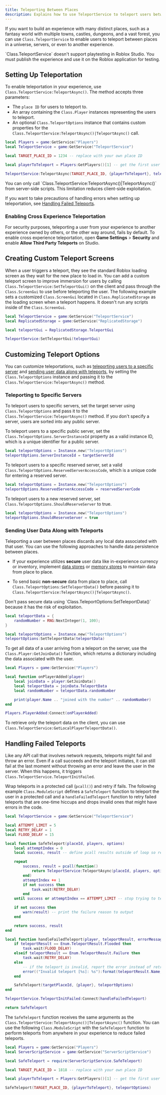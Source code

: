 ```yaml
---
title: Teleporting Between Places
description: Explains how to use TeleportService to teleport users between different places in your experience.
---
```


If you want to build an experience with many distinct places, such as a fantasy world with multiple towns, castles, dungeons, and a vast forest, you can use `Class.TeleportService` to enable users to teleport between places in a universe, servers, or even to another experience.

<Alert severity="warning">
`Class.TeleportService` doesn't support playtesting in Roblox Studio. You must publish the experience and use it on the Roblox application for testing.
</Alert>

## Setting Up Teleportation

To enable teleportation in your experience, use `Class.TeleportService:TeleportAsync()`. The method accepts three parameters:

- The `place ID` for users to teleport to.
- An array containing the `Class.Player` instances representing the users to teleport.
- An optional `Class.TeleportOptions` instance that contains custom properties for the `Class.TeleportService:TeleportAsync()|TeleportAsync()` call.

```lua
local Players = game:GetService("Players")
local TeleportService = game:GetService("TeleportService")

local TARGET_PLACE_ID = 1234 -- replace with your own place ID

local playerToTeleport = Players:GetPlayers()[1] -- get the first user in the experience

TeleportService:TeleportAsync(TARGET_PLACE_ID, {playerToTeleport}, teleportOptions)
```

<Alert severity="warning">
You can only call `Class.TeleportService:TeleportAsync()|TeleportAsync()` from server-side scripts. This limitation reduces client-side exploitation.
</Alert>

If you want to take precautions of handling errors when setting up teleportation, see [Handling Failed Teleports](#handling-failed-teleports).

### Enabling Cross Experience Teleportation

For security purposes, teleporting a user from your experience to another experience owned by others, or the other way around, fails by default. To enable cross experience teleportation, open **Game Settings** > **Security** and enable **Allow Third Party Teleports** on Studio.

## Creating Custom Teleport Screens

When a user triggers a teleport, they see the standard Roblox loading screen as they wait for the new place to load in. You can add a custom teleport screen to improve immersion for users by calling `Class.TeleportService:SetTeleportGui()` on the client and pass through the `Class.ScreenGui` to use before teleporting the user. The following example sets a customized `Class.ScreenGui` located in `Class.ReplicatedStorage` as the loading screen when a teleport happens. It doesn't run any scripts inside of the `Class.ScreenGui`.

```lua
local TeleportService = game:GetService("TeleportService")
local ReplicatedStorage = game:GetService("ReplicatedStorage")

local teleportGui = ReplicatedStorage.TeleportGui

TeleportService:SetTeleportGui(teleportGui)
```

## Customizing Teleport Options

You can customize teleportations, such as [teleporting users to a specific server](#teleporting-to-specific-servers) and [sending user data along with teleports](#sending-user-data-along-with-teleports), by setting the `Class.TeleportOptions` instance and passing it to the `Class.TeleportService:TeleportAsync()` method.

### Teleporting to Specific Servers

To teleport users to specific servers, set the target server using `Class.TeleportOptions` and pass it to the `Class.TeleportService:TeleportAsync()` method. If you don't specify a server, users are sorted into any public server.

To teleport users to a specific public server, set the `Class.TeleportOptions.ServerInstanceId` property as a valid instance ID, which is a unique identifier for a public server.

```lua
local teleportOptions = Instance.new("TeleportOptions")
teleportOptions.ServerInstanceId = targetServerId
```

To teleport users to a specific reserved server, set a valid `Class.TeleportOptions.ReservedServerAccessCode`, which is a unique code for entering a reserved server.

```lua
local teleportOptions = Instance.new("TeleportOptions")
teleportOptions.ReservedServerAccessCode = reservedServerCode
```

To teleport users to a new reserved server, set `Class.TeleportOptions.ShouldReserveServer` to true.

```lua
local teleportOptions = Instance.new("TeleportOptions")
teleportOptions.ShouldReserveServer = true
```

### Sending User Data Along with Teleports

Teleporting a user between places discards any local data associated with that user. You can use the following approaches to handle data persistence between places.

- If your experience utilizes **secure** user data like in-experience currency or inventory, implement [data stores](../cloud-services/datastores.md) or [memory stores](../cloud-services/memory-stores/index.md) to maintain data from place to place.

- To send basic **non-secure** data from place to place, call `Class.TeleportOptions:SetTeleportData()` before passing it to `Class.TeleportService:TeleportAsync()|TeleportAsync()`.

<Alert severity="warning">
Don't pass secure data using `Class.TeleportOptions:SetTeleportData()` because it has the risk of exploitation.
</Alert>

```lua
local teleportData = {
    randomNumber = RNG:NextInteger(1, 100);
}

local teleportOptions = Instance.new("TeleportOptions")
teleportOptions:SetTeleportData(teleportData)
```

To get all data of a user arriving from a teleport on the server, use the `Class.Player:GetJoinData()` function, which returns a dictionary including the data associated with the user.

```lua
local Players = game:GetService("Players")

local function onPlayerAdded(player)
    local joinData = player:GetJoinData()
    local teleportData = joinData.TeleportData
    local randomNumber = teleportData.randomNumber

    print(player.Name .. "joined with the number" .. randomNumber)
end

Players.PlayerAdded:Connect(onPlayerAdded)
```

To retrieve only the teleport data on the client, you can use `Class.TeleportService:GetLocalPlayerTeleportData()`.

## ​​Handling Failed Teleports

Like any API call that involves network requests, teleports might fail and throw an error. Even if a call succeeds and the teleport initiates, it can still fail at the last moment without throwing an error and leave the user in the server. When this happens, it triggers `Class.TeleportService.TeleportInitFailed`.

Wrap teleports in a protected call (`pcall()`) and retry if fails. The following example `Class.ModuleScript` defines a `SafeTeleport` function to teleport the user in a protected call and a `handleFailedTeleport` function to retry failed teleports that are one-time hiccups and drops invalid ones that might have errors in the code.

```lua
local TeleportService = game:GetService("TeleportService")

local ATTEMPT_LIMIT = 5
local RETRY_DELAY = 1
local FLOOD_DELAY = 15

local function SafeTeleport(placeId, players, options)
    local attemptIndex = 0
    local success, result -- define pcall results outside of loop so results can be reported later on

    repeat
        success, result = pcall(function()
            return TeleportService:TeleportAsync(placeId, players, options) -- teleport the user in a protected call to prevent erroring
        end)
        attemptIndex += 1
        if not success then
            task.wait(RETRY_DELAY)
        end
    until success or attemptIndex == ATTEMPT_LIMIT -- stop trying to teleport if call was successful, or if retry limit has been reached

    if not success then
        warn(result) -- print the failure reason to output
    end

    return success, result
end

local function handleFailedTeleport(player, teleportResult, errorMessage, targetPlaceId, teleportOptions)
    if teleportResult == Enum.TeleportResult.Flooded then
        task.wait(FLOOD_DELAY)
    elseif teleportResult == Enum.TeleportResult.Failure then
        task.wait(RETRY_DELAY)
    else
        -- if the teleport is invalid, report the error instead of retrying
        error(("Invalid teleport [%s]: %s"):format(teleportResult.Name, errorMessage))
    end

    SafeTeleport(targetPlaceId, {player}, teleportOptions)
end

TeleportService.TeleportInitFailed:Connect(handleFailedTeleport)

return SafeTeleport
```

The `SafeTeleport` function receives the same arguments as the `Class.TeleportService:TeleportAsync()|TeleportAsync()` function. You can use the following `Class.ModuleScript` with the `SafeTeleport` function to perform teleports from anywhere in your experience to reduce failed teleports.

```lua
local Players = game:GetService("Players")
local ServerScriptService = game:GetService("ServerScriptService")

local SafeTeleport = require(ServerScriptService.SafeTeleport)

local TARGET_PLACE_ID = 1818 -- replace with your own place ID

local playerToTeleport = Players:GetPlayers()[1] -- get the first user in the game

SafeTeleport(TARGET_PLACE_ID, {playerToTeleport}, teleportOptions)
```
